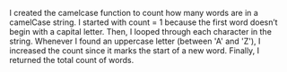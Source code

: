 I created the camelcase function to count how many words are in a camelCase string. I started with count = 1 because the first word doesn’t begin with a capital letter. Then, I looped through each character in the string. Whenever I found an uppercase letter (between 'A' and 'Z'), I increased the count since it marks the start of a new word. Finally, I returned the total count of words.